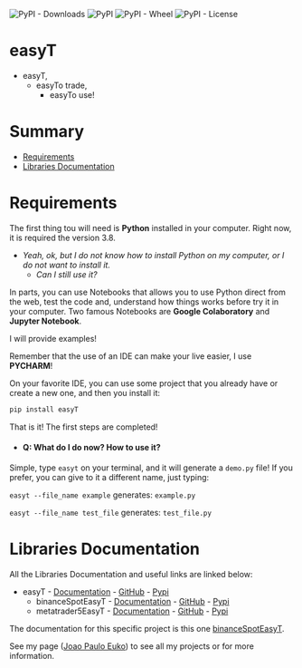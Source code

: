 ![PyPI - Downloads](https://img.shields.io/pypi/dm/easyT)
![PyPI](https://img.shields.io/pypi/v/easyT)
![PyPI - Wheel](https://img.shields.io/pypi/wheel/easyT)
![PyPI - License](https://img.shields.io/pypi/l/easyT)

# easyT

- easyT,
  - easyTo trade,
    - easyTo use!

# Summary

- [Requirements](#requirements)
- [Libraries Documentation](#libraries-documentation)

# Requirements

The first thing tou will need is **Python** installed in your computer.
Right now, it is required the version 3.8.

- _Yeah, ok, but I do not know how to install Python on my computer, or I do not want to install it._
  - _Can I still use it?_

In parts, you can use Notebooks that allows you to use Python direct from the web, test the code and, understand how
things works before try it in your computer.
Two famous Notebooks are **Google Colaboratory** and **Jupyter Notebook**.

I will provide examples!

Remember that the use of an IDE can make your live easier, I use **PYCHARM**!

On your favorite IDE, you can use some project that you already have or create a new one, and then you install it:

```python
pip install easyT
```

That is it! The first steps are completed!

 - #### Q: What do I do now? How to use it?

Simple, type ```easyt``` on your terminal, and it will generate a ```demo.py``` file!
If you prefer, you can give to it a different name, just typing:

```easyt --file_name example``` generates:
```example.py```

```easyt --file_name test_file``` generates:
```test_file.py```

# Libraries Documentation

All the Libraries Documentation and useful links are linked below:


- easyT - [Documentation](https://www.mydocumentations.com/easyt/index.html) - [GitHub](https://github.com/Joaopeuko/easyT) - [Pypi](https://pypi.org/project/easyT/)
  - binanceSpotEasyT - [Documentation](https://www.mydocumentations.com/binance-spot/index.html) - [GitHub](https://github.com/Joaopeuko/binanceSpotEasyT) - [Pypi](https://pypi.org/project/binanceSpotEasyT/)
  - metatrader5EasyT - [Documentation](https://www.mydocumentations.com/mt5/index.html) - [GitHub](https://github.com/Joaopeuko/metatrader5EasyT) - [Pypi](https://pypi.org/project/metatrader5EasyT/)

The documentation for this specific project is this one [binanceSpotEasyT](https://www.mydocumentations.com/binance-spot/index.html).

See my page ([Joao Paulo Euko](https://joaopeuko.com/)) to see all my projects or for more information.
